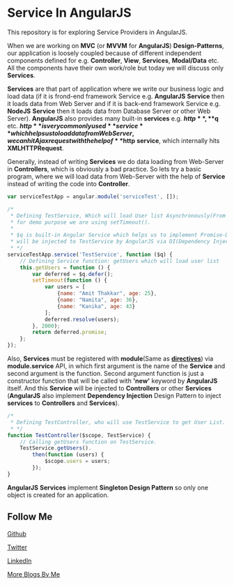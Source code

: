 Service In AngularJS
====================

This repository is for exploring Service Providers in AngularJS.

When we are working on **MVC** (or **MVVM** for **AngularJS**) **Design-Patterns**, our application is loosely coupled because of  different independent components defined for e.g. **Controller**, **View**, **Services**, **Modal/Data** etc. All the components have their own work/role but today we will discuss only **Services**.

**Services** are that part of application where we write our business logic and load data (if it is frond-end framework Service e.g. **AngularJS** **Service** then it loads data from Web Server and if it is back-end framework Service e.g. **NodeJS** **Service** then it loads data from Database Server or other Web Server). **AngularJS** also provides many built-in **services** e.g. **$http**, **$q** etc. **$http** is very commonly used **service** which helps us to load data from Web Server, we can hit Ajax request with the help of **$http** **service**, which internally hits **XMLHTTPRequest**.

Generally, instead of writing **Services**  we do data loading from Web-Server in **Controllers**, which is obviously a bad practice. So lets try a basic program, where we will load data from Web-Server with the help of **Service** instead of writing the code into **Controller**.

```JavaScript
var serviceTestApp = angular.module('serviceTest', []);

/*
 * Defining TestService, Which will load User list Asynchronously(From Web-Server).
 * for demo purpose we are using setTimeout().
 *
 * $q is built-in Angular Service which helps us to implement Promise-Defer Design Pattern and
 * will be injected to TestService by AngularJS via DI(Dependency Injection) Design Pattern.
 * */
serviceTestApp.service('TestService', function ($q) {
    // Defining Service function: getUsers which will load user list
    this.getUsers = function () {
        var deferred = $q.defer();
        setTimeout(function () {
            var users = [
                {name: "Amit Thakkar", age: 25},
                {name: "Namita", age: 36},
                {name: "Kanika", age: 43}
            ];
            deferred.resolve(users);
        }, 2000);
        return deferred.promise;
    };
});
```

Also, **Services** must be registered with **module**(Same as **[directives](http://codechutney.in/blog/angularjs/component-in-angularjs/)**) via **module.service** API, in which first argument is the name of the **Service** and second argument is the function. Second argument function is just a constructor function that will be called with **'new'** keyword by **AngularJS** itself. And this **Service** will be injected to **Controllers** or other **Services** (**AngularJS** also implement **Dependency Injection** Design Pattern to inject **services** to **Controllers** and **Services**).

```JavaScript
/*
 * Defining TestController, who will use TestService to get User List.
 * */
function TestController($scope, TestService) {
    // Calling getUsers function on TestService.
    TestService.getUsers().
        then(function (users) {
            $scope.users = users;
        });
}
```

**AngularJS** **Services** implement **Singleton Design Pattern** so only one object is created for an application.

Follow Me
---
[Github](https://github.com/AmitThakkar)

[Twitter](https://twitter.com/amit_thakkar01)

[LinkedIn](https://in.linkedin.com/in/amitthakkar01)

[More Blogs By Me](http://amitthakkar.github.io/)
